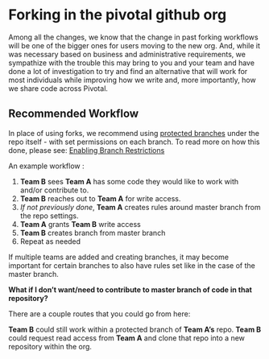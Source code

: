 # Forking in the pivotal github org

Among all the changes, we know that the change in past forking workflows will be one of the bigger ones for users moving to the new org.  And, while it was necessary based on business and administrative requirements, we sympathize with the trouble this may bring to you and your team and have done a lot of investigation to try and find an alternative that will work for most individuals while improving how we write and, more importantly, how we share code across Pivotal.

## Recommended Workflow

In place of using forks, we recommend using [protected branches](https://help.github.com/articles/about-protected-branches/) under the repo itself - with set permissions on each branch.   To read more on how this done, please see: [Enabling Branch Restrictions](https://help.github.com/articles/enabling-branch-restrictions/)

An example workflow : 

1. **Team B** sees **Team A** has some code they would like to work with and/or contribute to.
1. **Team B** reaches out to **Team A** for write access.
1. *If not previously done*, **Team A** creates rules around master branch from the repo settings. 
1. **Team A** grants **Team B** write access
1. **Team B** creates branch from master branch
1. Repeat as needed

If multiple teams are added and creating branches, it may become important for certain branches to also have rules set like in the case of the master branch.

**What if I don’t want/need to contribute to master branch of code in that repository?** 

There are a couple routes that you could go from here: 

**Team B** could still work within a protected branch of **Team A’s** repo.
**Team B** could request read access from **Team A** and clone that repo into a new repository within the org.



